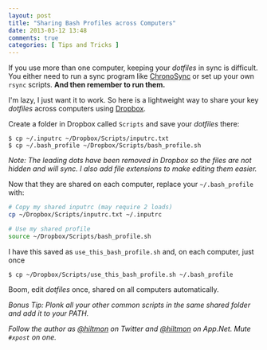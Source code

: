 ```yaml
---
layout: post
title: "Sharing Bash Profiles across Computers"
date: 2013-03-12 13:48
comments: true
categories: [ Tips and Tricks ]
---
```


If you use more than one computer, keeping your *dotfiles* in sync is difficult. You either need to run a sync program like [ChronoSync](http://www.econtechnologies.com/pages/cs/chrono_overview.html) or set up your own `rsync` scripts. **And then remember to run them.**

I'm lazy, I just want it to work. So here is a lightweight way to share your key *dotfiles* across computers using [Dropbox](https://www.dropbox.com).

Create a folder in Dropbox called `Scripts` and save your *dotfiles* there:

	$ cp ~/.inputrc ~/Dropbox/Scripts/inputrc.txt
	$ cp ~/.bash_profile ~/Dropbox/Scripts/bash_profile.sh
	
*Note: The leading dots have been removed in Dropbox so the files are not hidden and will sync. I also add file extensions to make editing them easier.*

Now that they are shared on each computer, replace your `~/.bash_profile` with:

``` bash
# Copy my shared inputrc (may require 2 loads)
cp ~/Dropbox/Scripts/inputrc.txt ~/.inputrc

# Use my shared profile
source ~/Dropbox/Scripts/bash_profile.sh
```

I have this saved as `use_this_bash_profile.sh` and, on each computer, just once

	$ cp ~/Dropbox/Scripts/use_this_bash_profile.sh ~/.bash_profile

Boom, edit *dotfiles* once, shared on all computers automatically.

*Bonus Tip: Plonk all your other common scripts in the same shared folder and add it to your PATH.*

*Follow the author as [@hiltmon](http://twitter.com/hiltmon) on Twitter and [@hiltmon](http://alpha.app.net/hiltmon) on App.Net. Mute `#xpost` on one.*
